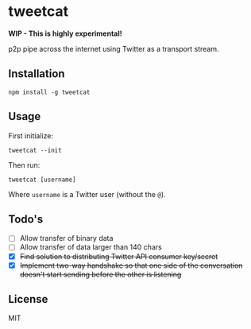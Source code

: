 # tweetcat

**WIP - This is highly experimental!**

p2p pipe across the internet using Twitter as a transport stream.

## Installation

```
npm install -g tweetcat
```

## Usage

First initialize:

```
tweetcat --init
```

Then run:

```
tweetcat [username]
```

Where `username` is a Twitter user (without the `@`).

## Todo's

- [ ] Allow transfer of binary data
- [ ] Allow transfer of data larger than 140 chars
- [x] ~~Find solution to distributing Twitter API consumer key/secret~~
- [x] ~~Implement two-way handshake so that one side of the conversation
  doesn't start sending before the other is listening~~

## License

MIT
